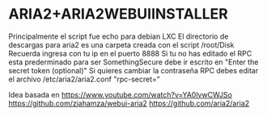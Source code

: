 # ARIA2+ARIA2WEBUIINSTALLER
Principalmente el script fue echo para debian LXC 
El directorio de descargas para aria2 es una carpeta creada con el script /root/Disk
Recuerda ingresa con tu ip en el puerto 8888 
Si tu no has editado el RPC esta prederminado para ser SomethingSecure debe ir escrito en "Enter the secret token (optional)"
Si quieres cambiar la contraseña RPC debes editar el archivo /etc/aria2/aria2.conf "rpc-secret="

Idea basada en 
https://www.youtube.com/watch?v=YA0lvwCWJSo
https://github.com/ziahamza/webui-aria2
https://github.com/aria2/aria2
